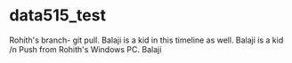 # data515_test
Rohith's branch- git pull. Balaji is a kid in this timeline as well. 
Balaji is a kid /n
Push from Rohith's Windows PC.
Balaji

